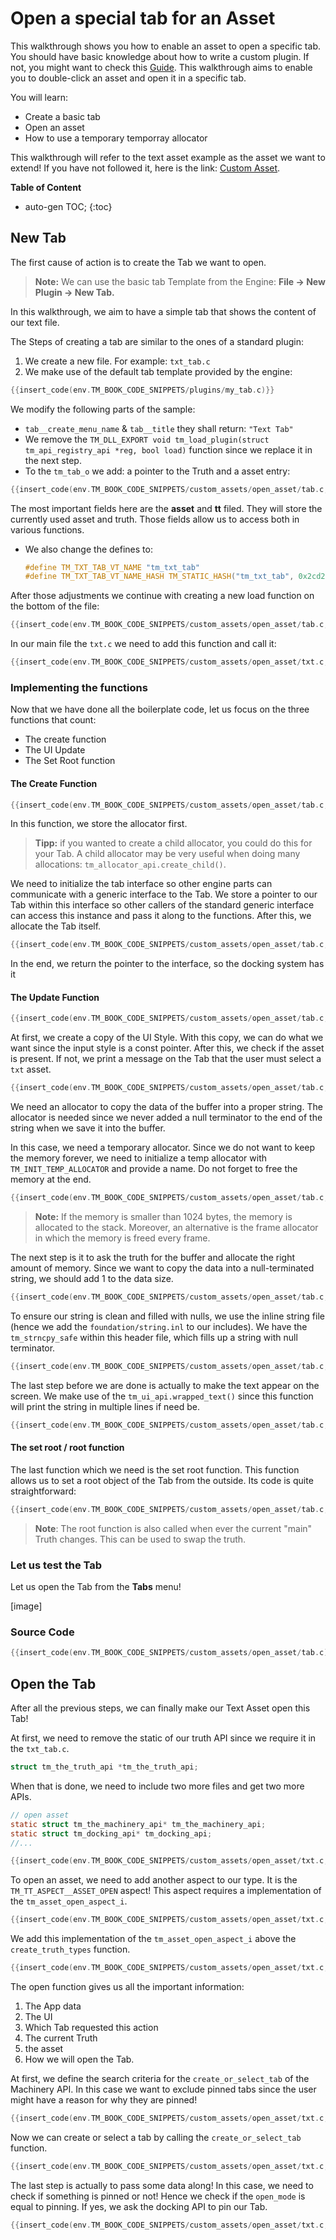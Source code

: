 # Open a special tab for an Asset



This walkthrough shows you how to enable an asset to open a specific tab. You should have basic knowledge about how to write a custom plugin. If not, you might want to check this [Guide](https://ourmachinery.github.io/themachinery-books/the_machinery_book/extending_the_machinery/the_plugin_system.html). This walkthrough aims to enable you to double-click an asset and open it in a specific tab.



You will learn:

- Create a basic tab
- Open an asset
- How to use a temporary temporray allocator



This walkthrough will refer to the text asset example as the asset we want to extend! If you have not followed it, here is the link: [Custom Asset]({{base_url}}tutorials/the_truth/custom_asset/index.html).

**Table of Content**

* auto-gen TOC;
{:toc}


## New Tab

The first cause of action is to create the Tab we want to open. 

> **Note:** We can use the basic tab Template from the Engine: **File -> New Plugin -> New Tab.** 

In this walkthrough, we aim to have a simple tab that shows the content of our text file.

The Steps of creating a tab are similar to the ones of a standard plugin:

1. We create a new file. For example: `txt_tab.c`
2. We make use of the default tab template provided by the engine:

```c
{{insert_code(env.TM_BOOK_CODE_SNIPPETS/plugins/my_tab.c)}}
```



We modify the following parts of the sample:

- `tab__create_menu_name` & `tab__title` they shall return: `"Text Tab"`
- We remove the `TM_DLL_EXPORT void tm_load_plugin(struct tm_api_registry_api *reg, bool load)` function since we replace it in the next step.
- To the `tm_tab_o` we add: a pointer to the Truth and a asset entry:

```c
{{insert_code(env.TM_BOOK_CODE_SNIPPETS/custom_assets/open_asset/tab.c,tm_tab_o)}}
```

The most important fields here are the **asset** and **tt** filed. They will store the currently used asset and truth. Those fields allow us to access both in various functions.

- We also change the defines to:

  ```c 
  #define TM_TXT_TAB_VT_NAME "tm_txt_tab"
  #define TM_TXT_TAB_VT_NAME_HASH TM_STATIC_HASH("tm_txt_tab", 0x2cd261be98a99bc3ULL)
  ```

After those adjustments we continue with creating a new load function on the bottom of the file:

```c
{{insert_code(env.TM_BOOK_CODE_SNIPPETS/custom_assets/open_asset/tab.c,load_txt_tab)}}
```

In our main file the `txt.c` we need to add this function and call it:

```c
{{insert_code(env.TM_BOOK_CODE_SNIPPETS/custom_assets/open_asset/txt.c,load_txt_tab)}}
```

### Implementing the functions

Now that we have done all the boilerplate code, let us focus on the three functions that count:

- The create function
- The UI Update
- The Set Root function



#### The Create Function

```c
{{insert_code(env.TM_BOOK_CODE_SNIPPETS/custom_assets/open_asset/tab.c,tab_create)}}
```

In this function, we store the allocator first. 

> **Tipp:** if you wanted to create a child allocator, you could do this for your Tab. A child allocator may be very useful when doing many allocations: `tm_allocator_api.create_child()`.

We need to initialize the tab interface so other engine parts can communicate with a generic interface to the Tab. We store a pointer to our Tab within this interface so other callers of the standard generic interface can access this instance and pass it along to the functions. After this, we allocate the Tab itself.

```c
{{insert_code(env.TM_BOOK_CODE_SNIPPETS/custom_assets/open_asset/tab.c,tm_tab_o_def)}}
```

In the end, we return the pointer to the interface, so the docking system has it

#### The Update Function

```c
{{insert_code(env.TM_BOOK_CODE_SNIPPETS/custom_assets/open_asset/tab.c,tab_ui)}}
```

At first, we create a copy of the UI Style. With this copy, we can do what we want since the input style is a const pointer. After this, we check if the asset is present. If not, we print a message on the Tab that the user must select a `txt` asset.

```c
{{insert_code(env.TM_BOOK_CODE_SNIPPETS/custom_assets/open_asset/tab.c,tab_ui_style)}}
```

We need an allocator to copy the data of the buffer into a proper string. The allocator is needed since we never added a null terminator to the end of the string when we save it into the buffer.

In this case, we need a temporary allocator. Since we do not want to keep the memory forever, we need to initialize a temp allocator with `TM_INIT_TEMP_ALLOCATOR` and provide a name. Do not forget to free the memory at the end. 

```c
{{insert_code(env.TM_BOOK_CODE_SNIPPETS/custom_assets/open_asset/tab.c,tab_ui_alloc)}}

```

> **Note:** If the memory is smaller than 1024 bytes, the memory is allocated to the stack. Moreover, an alternative is the frame allocator in which the memory is freed every frame.

The next step is it to ask the truth for the buffer and allocate the right amount of memory. Since we want to copy the data into a null-terminated string, we should add 1 to the data size.

```c
{{insert_code(env.TM_BOOK_CODE_SNIPPETS/custom_assets/open_asset/tab.c,tab_ui_buffer)}}
```

To ensure our string is clean and filled with nulls, we use the inline string file (hence we add the `foundation/string.inl` to our includes). We have the `tm_strncpy_safe` within this header file, which fills up a string with null terminator.

```c
{{insert_code(env.TM_BOOK_CODE_SNIPPETS/custom_assets/open_asset/tab.c,tm_strncpy_safe)}}
```

The last step before we are done is actually to make the text appear on the screen. We make use of the `tm_ui_api.wrapped_text()` since this function will print the string in multiple lines if need be.

```c
{{insert_code(env.TM_BOOK_CODE_SNIPPETS/custom_assets/open_asset/tab.c,wrapped_text)}}
```



#### The set root / root function

The last function which we need is the set root function. This function allows us to set a root object of the Tab from the outside. Its code is quite straightforward:

```c
{{insert_code(env.TM_BOOK_CODE_SNIPPETS/custom_assets/open_asset/tab.c,root}}
```

> **Note**: The root function is also called when ever the current "main" Truth changes. This can be used to swap the truth.


### Let us test the Tab

Let us open the Tab from the **Tabs** menu!



[image]



### Source Code

```c
{{insert_code(env.TM_BOOK_CODE_SNIPPETS/custom_assets/open_asset/tab.c)}}
```



## Open the Tab

After all the previous steps, we can finally make our Text Asset open this Tab!

At first, we need to remove the static of our truth API since we require it in the `txt_tab.c`.

```c
struct tm_the_truth_api *tm_the_truth_api;
```

When that is done, we need to include two more files and get two  more APIs.

```c
// open asset
static struct tm_the_machinery_api* tm_the_machinery_api;
static struct tm_docking_api* tm_docking_api;
//...

{{insert_code(env.TM_BOOK_CODE_SNIPPETS/custom_assets/open_asset/txt.c,load_txt_tab,off)}}
```

To open an asset, we need to add another aspect to our type. It is the `TM_TT_ASPECT__ASSET_OPEN` aspect! This aspect requires a implementation of the `tm_asset_open_aspect_i`. 

```c
{{insert_code(env.TM_BOOK_CODE_SNIPPETS/custom_assets/open_asset/txt.c,create_truth_types)}}
```

We add this implementation of the `tm_asset_open_aspect_i` above the `create_truth_types` function.

```c
{{insert_code(env.TM_BOOK_CODE_SNIPPETS/custom_assets/open_asset/txt.c,open_asset)}}
```



The open function gives us all the important information:

1. The App data
2. The UI
3. Which Tab requested this action
4. The current Truth
5. the asset
6. How we will open the Tab.



At first, we define the search criteria for the `create_or_select_tab` of the Machinery API. In this case we want to exclude pinned tabs since the user might have a reason for why they are pinned!

```c
{{insert_code(env.TM_BOOK_CODE_SNIPPETS/custom_assets/open_asset/txt.c,create_or_select_tab)}}
```



Now we can create or select a tab by calling the `create_or_select_tab` function.

```c
{{insert_code(env.TM_BOOK_CODE_SNIPPETS/custom_assets/open_asset/txt.c,tm_docking_find_tab_opt_t)}}
```

The last step is actually to pass some data along! In this case, we need to check if something is pinned or not! Hence we check if the `open_mode` is equal to pinning. If yes, we ask the docking API to pin our Tab.

```c
{{insert_code(env.TM_BOOK_CODE_SNIPPETS/custom_assets/open_asset/txt.c,open_mode)}}
```